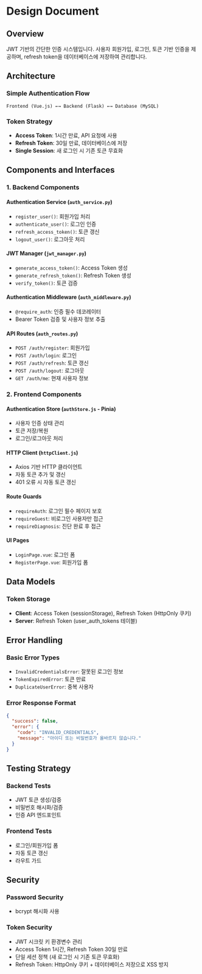 # Design Document

## Overview

JWT 기반의 간단한 인증 시스템입니다. 사용자 회원가입, 로그인, 토큰 기반 인증을 제공하며, refresh token을 데이터베이스에 저장하여 관리합니다.

## Architecture

### Simple Authentication Flow

```
Frontend (Vue.js) ←→ Backend (Flask) ←→ Database (MySQL)
```

### Token Strategy

- **Access Token**: 1시간 만료, API 요청에 사용
- **Refresh Token**: 30일 만료, 데이터베이스에 저장
- **Single Session**: 새 로그인 시 기존 토큰 무효화

## Components and Interfaces

### 1. Backend Components

#### Authentication Service (`auth_service.py`)
- `register_user()`: 회원가입 처리
- `authenticate_user()`: 로그인 인증
- `refresh_access_token()`: 토큰 갱신
- `logout_user()`: 로그아웃 처리

#### JWT Manager (`jwt_manager.py`)
- `generate_access_token()`: Access Token 생성
- `generate_refresh_token()`: Refresh Token 생성
- `verify_token()`: 토큰 검증

#### Authentication Middleware (`auth_middleware.py`)
- `@require_auth`: 인증 필수 데코레이터
- Bearer Token 검증 및 사용자 정보 추출

#### API Routes (`auth_routes.py`)
- `POST /auth/register`: 회원가입
- `POST /auth/login`: 로그인
- `POST /auth/refresh`: 토큰 갱신
- `POST /auth/logout`: 로그아웃
- `GET /auth/me`: 현재 사용자 정보

### 2. Frontend Components

#### Authentication Store (`authStore.js` - Pinia)
- 사용자 인증 상태 관리
- 토큰 저장/복원
- 로그인/로그아웃 처리

#### HTTP Client (`httpClient.js`)
- Axios 기반 HTTP 클라이언트
- 자동 토큰 추가 및 갱신
- 401 오류 시 자동 토큰 갱신

#### Route Guards
- `requireAuth`: 로그인 필수 페이지 보호
- `requireGuest`: 비로그인 사용자만 접근
- `requireDiagnosis`: 진단 완료 후 접근

#### UI Pages
- `LoginPage.vue`: 로그인 폼
- `RegisterPage.vue`: 회원가입 폼

## Data Models

### Token Storage
- **Client**: Access Token (sessionStorage), Refresh Token (HttpOnly 쿠키)
- **Server**: Refresh Token (user_auth_tokens 테이블)

## Error Handling

### Basic Error Types
- `InvalidCredentialsError`: 잘못된 로그인 정보
- `TokenExpiredError`: 토큰 만료
- `DuplicateUserError`: 중복 사용자

### Error Response Format
```json
{
  "success": false,
  "error": {
    "code": "INVALID_CREDENTIALS",
    "message": "아이디 또는 비밀번호가 올바르지 않습니다."
  }
}
```

## Testing Strategy

### Backend Tests
- JWT 토큰 생성/검증
- 비밀번호 해시화/검증
- 인증 API 엔드포인트

### Frontend Tests
- 로그인/회원가입 폼
- 자동 토큰 갱신
- 라우트 가드

## Security

### Password Security
- bcrypt 해시화 사용

### Token Security
- JWT 시크릿 키 환경변수 관리
- Access Token 1시간, Refresh Token 30일 만료
- 단일 세션 정책 (새 로그인 시 기존 토큰 무효화)
- Refresh Token: HttpOnly 쿠키 + 데이터베이스 저장으로 XSS 방지

